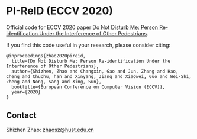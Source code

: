 # PI-ReID (ECCV 2020)

Official code for ECCV 2020 paper [Do Not Disturb Me: Person Re-identification Under the Interference of Other Pedestrians](https://arxiv.org/abs/2008.06963).

If you find this code useful in your research, please consider citing:
```
@inproceedings{zhao2020pireid,
  title={Do Not Disturb Me: Person Re-identification Under the Interference of Other Pedestrians},
  author={Shizhen, Zhao and Changxin, Gao and Jun, Zhang and Hao, Cheng and Chuchu, han and Xinyang, Jiang and Xiaowei, Guo and Wei-Shi, Zheng and Nong, Sang and Xing, Sun},
  booktitle={European Conference on Computer Vision (ECCV)},
  year={2020}
}
```

## Contact

Shizhen Zhao: zhaosz@hust.edu.cn
